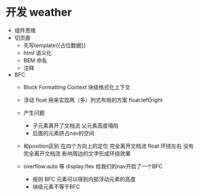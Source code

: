 # 开发 weather 

- 组件思维
- 切页面
  - 先写template{{占位数据}}
  - html 语义化
  - BEM 命名
  - 注释
- BFC 
  - Block Formatting Context 块级格式化上下文
  - 浮动 float 用来实现两（多）列式布局的方案
    float:left|right
  - 产生问题
    - 子元素离开了文档流 父元素高度塌陷
    - 后面的元素挤占nav的空间
  - 和position区别 在四个方向上的定位 完全离开文档流
    float 环绕左右 没有完全离开文档流 影响周边的文字形成环绕效果

  - overflow:auto 等 display:flex 给我们的nav开启了一个BFC
    - 规则 BFC 元素可以得到内部浮动元素的高度
    - 块级元素不等于BFC